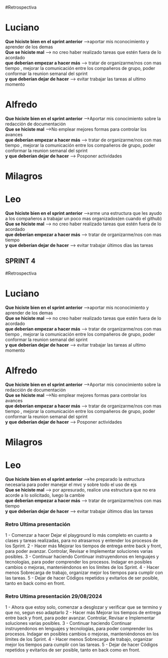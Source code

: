 #Retrospectiva

# Luciano
<strong>Que hiciste bien en el sprint anterior</strong>
-->aportar mis nconocimiento y aprender de los demas<br>
<strong>Que se hiciste mal</strong>
--> no creo haber realizado tareas que estén fuera de lo acordado<br>
<strong>que deberían empezar a hacer más</strong>
--> tratar de organizarme/nos con mas tiempo , mejorar la comunicación entre los compañeros de grupo, poder conformar la reunion semanal del sprint<br>
<strong>y que deberían dejar de hacer</strong>
--> evitar trabajar las tareas al ultimo momento

# Alfredo
<strong>Que hiciste bien en el sprint anterior</strong>
-->Aportar mis conocimiento sobre la redacción de documentación<br>
<strong>Que se hiciste mal</strong>
-->No emplear mejores formas para controlar los avances<br>
<strong>que deberían empezar a hacer más</strong>
--> tratar de organizarme/nos con mas tiempo , mejorar la comunicación entre los compañeros de grupo, poder conformar la reunion semanal del sprint<br>
<strong>y que deberían dejar de hacer</strong>
--> Posponer actividades


# Milagros

# Leo
<strong>Que hiciste bien en el sprint anterior</strong>
-->arme una estructura que les ayudo a los compañeros a trabajar un poco mas organizados(en cuando el github)<br>
<strong>Que se hiciste mal</strong>
--> no creo haber realizado tareas que estén fuera de lo acordado<br>
<strong>que deberían empezar a hacer más</strong>
--> tratar de organizarme/nos con mas tiempo<br>
<strong>y que deberían dejar de hacer</strong>
--> evitar trabajar últimos días las tareas




## SPRINT 4
#Retrospectiva

# Luciano
<strong>Que hiciste bien en el sprint anterior</strong>
-->aportar mis nconocimiento y aprender de los demas<br>
<strong>Que se hiciste mal</strong>
--> no creo haber realizado tareas que estén fuera de lo acordado<br>
<strong>que deberían empezar a hacer más</strong>
--> tratar de organizarme/nos con mas tiempo , mejorar la comunicación entre los compañeros de grupo, poder conformar la reunion semanal del sprint<br>
<strong>y que deberían dejar de hacer</strong>
--> evitar trabajar las tareas al ultimo momento

# Alfredo
<strong>Que hiciste bien en el sprint anterior</strong>
-->Aportar mis conocimiento sobre la redacción de documentación<br>
<strong>Que se hiciste mal</strong>
-->No emplear mejores formas para controlar los avances<br>
<strong>que deberían empezar a hacer más</strong>
--> tratar de organizarme/nos con mas tiempo , mejorar la comunicación entre los compañeros de grupo, poder conformar la reunion semanal del sprint<br>
<strong>y que deberían dejar de hacer</strong>
--> Posponer actividades


# Milagros

# Leo
<strong>Que hiciste bien en el sprint anterior</strong>
-->he preparado la estructura necesaria para poder manejar el mvc y sobre todo el uso de ejs<br>
<strong>Que se hiciste mal</strong>
--> por apresurado, realice una estructura que no era acorde a lo solicitado, luego la cambie<br>
<strong>que deberían empezar a hacer más</strong>
--> tratar de organizarme/nos con mas tiempo<br>
<strong>y que deberían dejar de hacer</strong>
--> evitar trabajar últimos días las tareas

### Retro Ultima presentación
1 - Comenzar a hacer Dejar el playground lo más completo en cuanto a clases y tareas realizadas, para no atrasarnos y entender los procesos de los Sprint.
2 - Hacer más Mejorar los tiempos de entrega entre back y front, para poder avanzar. Controlar, Revisar e Implementar soluciones varias posibles.
3 - Continuar haciendo Continuar instruyendonos en lenguajes y tecnologías, para poder comprender los procesos. Indagar en posibles cambios o mejoras, manteniéndonos en los límites de los Sprint.
4 - Hacer menos Sobrecarga de trabajo, organizar mejor los tiempos para cumplir con las tareas.
5 - Dejar de hacer Códigos repetidos y evitarlos de ser posible, tanto en back como en front.


### Retro Ultima presentación 29/08/2024
1 - Ahora que estoy solo, comenzar a desglozar y verificar que se termino y que no, segun eso adaptarlo
2 - Hacer más Mejorar los tiempos de entrega entre back y front, para poder avanzar. Controlar, Revisar e Implementar soluciones varias posibles.
3 - Continuar haciendo Continuar instruyendonos en lenguajes y tecnologías, para poder comprender los procesos. Indagar en posibles cambios o mejoras, manteniéndonos en los límites de los Sprint.
4 - Hacer menos Sobrecarga de trabajo, organizar mejor los tiempos para cumplir con las tareas.
5 - Dejar de hacer Códigos repetidos y evitarlos de ser posible, tanto en back como en front.